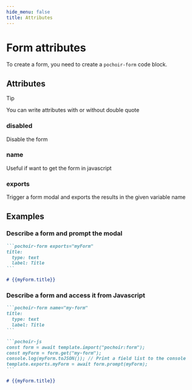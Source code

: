 ```yaml
---
hide_menu: false
title: Attributes
---
```

# Form attributes

To create a form, you need to create a `pochoir-form` code block.

## Attributes

> [!tip]
> You can write attributes with or without double quote

### disabled

Disable the form

### name

Useful if want to get the form in javascript

### exports

Trigger a form modal and exports the results in the given variable name

## Examples

### Describe a form and prompt the modal

````md
```pochoir-form exports="myForm"
title:
  type: text
  label: Title
```

# {{myForm.title}}
````

### Describe a form and access it from Javascript

````md
```pochoir-form name="my-form"
title:
  type: text
  label: Title
```

```pochoir-js
const form = await template.import("pochoir:form");
const myForm = form.get("my-form");
console.log(myForm.toJSON()); // Print a field list to the console
template.exports.myForm = await form.prompt(myForm);
```

# {{myForm.title}}
````
